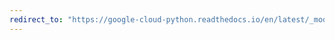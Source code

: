 ```yaml
---
redirect_to: "https://google-cloud-python.readthedocs.io/en/latest/_modules/google/cloud/bigtable/client.html"
---
```

